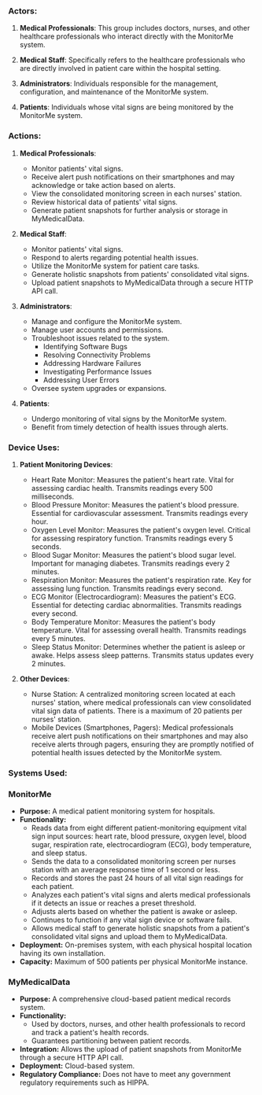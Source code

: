 ### Actors:
1. **Medical Professionals**: This group includes doctors, nurses, and other healthcare professionals who interact directly with the MonitorMe system. 

2. **Medical Staff**: Specifically refers to the healthcare professionals who are directly involved in patient care within the hospital setting. 

3. **Administrators**: Individuals responsible for the management, configuration, and maintenance of the MonitorMe system. 

4. **Patients**: Individuals whose vital signs are being monitored by the MonitorMe system. 

### Actions:

1. **Medical Professionals**:
   - Monitor patients' vital signs.
   - Receive alert push notifications on their smartphones and may acknowledge or take action based on alerts.
   - View the consolidated monitoring screen in each nurses' station.
   - Review historical data of patients' vital signs.
   - Generate patient snapshots for further analysis or storage in MyMedicalData.

2. **Medical Staff**:
   - Monitor patients' vital signs.
   - Respond to alerts regarding potential health issues.
   - Utilize the MonitorMe system for patient care tasks.
   - Generate holistic snapshots from patients' consolidated vital signs.
   - Upload patient snapshots to MyMedicalData through a secure HTTP API call.

3. **Administrators**:
   - Manage and configure the MonitorMe system.
   - Manage user accounts and permissions.
   - Troubleshoot issues related to the system.
        -   Identifying Software Bugs
        -   Resolving Connectivity Problems
        -   Addressing Hardware Failures
        -   Investigating Performance Issues
        -   Addressing User Errors
   - Oversee system upgrades or expansions.

4. **Patients**: 
   - Undergo monitoring of vital signs by the MonitorMe system.
   - Benefit from timely detection of health issues through alerts.


### Device Uses:
1. **Patient Monitoring Devices**:
   - Heart Rate Monitor: Measures the patient's heart rate. Vital for assessing cardiac health. Transmits readings every 500 milliseconds.
   - Blood Pressure Monitor: Measures the patient's blood pressure. Essential for cardiovascular assessment. Transmits readings every hour.
   - Oxygen Level Monitor: Measures the patient's oxygen level. Critical for assessing respiratory function. Transmits readings every 5 seconds.
   - Blood Sugar Monitor: Measures the patient's blood sugar level. Important for managing diabetes. Transmits readings every 2 minutes.
   - Respiration Monitor: Measures the patient's respiration rate. Key for assessing lung function. Transmits readings every second.
   - ECG Monitor (Electrocardiogram): Measures the patient's ECG. Essential for detecting cardiac abnormalities. Transmits readings every second.
   - Body Temperature Monitor: Measures the patient's body temperature. Vital for assessing overall health. Transmits readings every 5 minutes.
   - Sleep Status Monitor: Determines whether the patient is asleep or awake. Helps assess sleep patterns. Transmits status updates every 2 minutes.

2. **Other Devices**:
   - Nurse Station: A centralized monitoring screen located at each nurses' station, where medical professionals can view consolidated vital sign data of patients. There is a maximum of 20 patients per nurses' station.
   - Mobile Devices (Smartphones, Pagers): Medical professionals receive alert push notifications on their smartphones and may also receive alerts through pagers, ensuring they are promptly notified of potential health issues detected by the MonitorMe system.


### Systems Used:

### MonitorMe
- **Purpose:** A medical patient monitoring system for hospitals.
- **Functionality:**
  - Reads data from eight different patient-monitoring equipment vital sign input sources: heart rate, blood pressure, oxygen level, blood sugar, respiration rate, electrocardiogram (ECG), body temperature, and sleep status.
  - Sends the data to a consolidated monitoring screen per nurses station with an average response time of 1 second or less.
  - Records and stores the past 24 hours of all vital sign readings for each patient.
  - Analyzes each patient's vital signs and alerts medical professionals if it detects an issue or reaches a preset threshold.
  - Adjusts alerts based on whether the patient is awake or asleep.
  - Continues to function if any vital sign device or software fails.
  - Allows medical staff to generate holistic snapshots from a patient's consolidated vital signs and upload them to MyMedicalData.
- **Deployment:** On-premises system, with each physical hospital location having its own installation.
- **Capacity:** Maximum of 500 patients per physical MonitorMe instance.

### MyMedicalData
- **Purpose:** A comprehensive cloud-based patient medical records system.
- **Functionality:**
  - Used by doctors, nurses, and other health professionals to record and track a patient's health records.
  - Guarantees partitioning between patient records.
- **Integration:** Allows the upload of patient snapshots from MonitorMe through a secure HTTP API call.
- **Deployment:** Cloud-based system.
- **Regulatory Compliance:** Does not have to meet any government regulatory requirements such as HIPPA.
